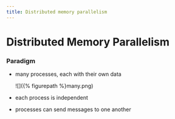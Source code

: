 ```yaml
---
title: Distributed memory parallelism
---
```


# Distributed Memory Parallelism

### Paradigm

* many processes, each with their own data

    ![]({% figurepath %}many.png)

* each process is independent
* processes can send messages to one another
